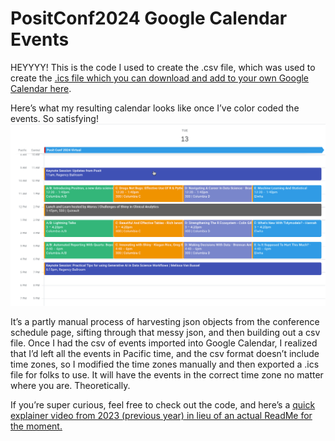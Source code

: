 # PositConf2024 Google Calendar Events


HEYYYY! This is the code I used to create the .csv file, which was used
to create the [.ics file which you can download and add to your own
Google Calendar
here](https://datahumans.notion.site/Posit-Conf-2024-Google-Calendar-0af73e68ee94448bb901a937e3e54acc?pvs=4).

Here’s what my resulting calendar looks like once I’ve color coded the
events. So satisfying!  
[![](images/cal_example_image.png)](https://datahumans.notion.site/Posit-Conf-2024-Google-Calendar-0af73e68ee94448bb901a937e3e54acc?pvs=4)

It’s a partly manual process of harvesting json objects from the
conference schedule page, sifting through that messy json, and then
building out a csv file. Once I had the csv of events imported into
Google Calendar, I realized that I’d left all the events in Pacific
time, and the csv format doesn’t include time zones, so I modified the
time zones manually and then exported a .ics file for folks to use. It
will have the events in the correct time zone no matter where you are.
Theoretically.

If you’re super curious, feel free to check out the code, and here’s a
[quick explainer video from 2023 (previous year) in lieu of an actual
ReadMe for the moment.](https://youtu.be/XzHaBQR4DB0)

